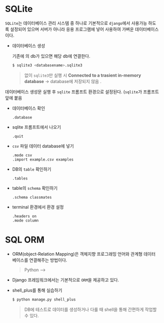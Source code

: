 # SQLite

`SQLite`는 데이터베이스 관리 시스템 중 하나로 기본적으로 `django`에서 사용가능 하도록 설정되어 있으며 서버가 아니라 응용 프로그램에 넣어 사용하여 가벼운 데이터베이스이다.



- 데이터베이스 생성

  기존에 <databasename>의 db가 있으면 해당 db에 연결한다.
  
  ```bash
  $ sqlite3 <databasename>.sqlite3
  ```
  
  > <databasename> 없이 `sqlite3`만 실행 시 **Connected to a trasient in-memory database** → database에 저장되지 않음 .



데이터베이스 생성문 실행 후 `sqlite` 프롬프트 환경으로 설정된다. (`sqlite`가 프롬프트 앞에 붙음 

- 데이터베이스 확인

  ```sqlite
  .database
  ```

- sqlite 프롬프트에서 나오기

  ```sqlite
  .quit
  ```

- `csv` 파일 데이터 database에 넣기

  ```sqlite
  .mode csv
  .import example.csv examples
  ```

- DB의 `table` 확인하기

  ```sqlite
  .tables
  ```

- table의 `schema` 확인하기

  ```sqlite
  .schema classmates
  ```

- terminal 환경에서 환경 설정

  ```sqlite
  .headers on
  .mode column
  ```





# SQL ORM

- ORM(object-Relation Mapping)은 객체지향 프로그래밍 언어와 관계형 데이터 베이스를 연결해주는 방법이다.

  > Python --> 

- Django 프레임워크에서는 기본적으로 `ORM`을 제공하고 있다.





- shell_plus를 통해 실습하기

  ```bash
  $ python manage.py shell_plus
  ```

  > DB에 테스트로 데이터를 생성하거나 다룰 때 shell을 통해 간편하게 작업할 수 있다.








